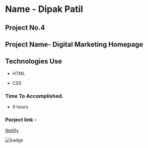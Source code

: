 # Name - Dipak Patil

## Project No.4

## Project Name- Digital Marketing Homepage

## Technologies Use

- HTML

- CSS

### Time To Accomplished.

- 9 hours

### Porject link -

[Netlify]()

![badge](https://img.shields.io/badge/Live--class-Project--4-green)
